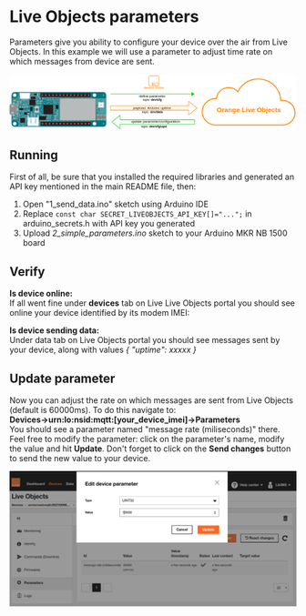 # Live Objects parameters

Parameters give you ability to configure your device over the air from Live Objects. In this example we will use a parameter to adjust time rate on which messages from device are sent.

![diagram](img/parameter_diagram.png)

## Running
First of all, be sure that you installed the required libraries and generated an API key mentioned in the main README file, then:
1. Open "1_send_data.ino" sketch using Arduino IDE
2. Replace ```const char SECRET_LIVEOBJECTS_API_KEY[]="...";``` in arduino_secrets.h with API key you generated
3. Upload *2_simple_parameters.ino* sketch to your Arduino MKR NB 1500 board


## Verify
**Is device online:**<br>
If all went fine under **devices** tab on Live Live Objects portal you should see online your device identified by its modem IMEI:

**Is device sending data:**<br>
Under data tab on Live Objects portal you should see messages sent by your device, along with values *{ "uptime": xxxxx }*

## Update parameter
Now you can adjust the rate on which messages are sent from Live Objects (default is 60000ms). To do this navigate to:<br>
**Devices->urn:lo:nsid:mqtt:[your_device_imei]->Parameters** <br>
You should see a parameter named "message rate (miliseconds)" there. Feel free to modify the parameter: click on the parameter's name, modify the value and hit **Update**. Don't forget to click on the **Send changes** button to send the new value to your device.

![parameter](img/parameter.png)
